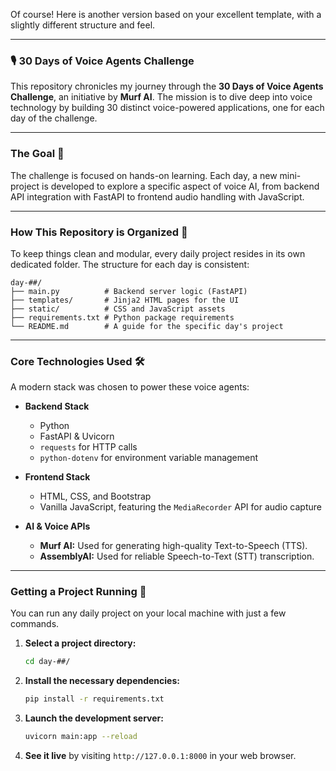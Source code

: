 Of course\! Here is another version based on your excellent template, with a slightly different structure and feel.

-----

### 🎙️ 30 Days of Voice Agents Challenge

This repository chronicles my journey through the **30 Days of Voice Agents Challenge**, an initiative by **Murf AI**. The mission is to dive deep into voice technology by building 30 distinct voice-powered applications, one for each day of the challenge.

-----

### The Goal 🎯

The challenge is focused on hands-on learning. Each day, a new mini-project is developed to explore a specific aspect of voice AI, from backend API integration with FastAPI to frontend audio handling with JavaScript.

-----

### How This Repository is Organized 📂

To keep things clean and modular, every daily project resides in its own dedicated folder. The structure for each day is consistent:

```
day-##/
├── main.py          # Backend server logic (FastAPI)
├── templates/       # Jinja2 HTML pages for the UI
├── static/          # CSS and JavaScript assets
├── requirements.txt # Python package requirements
└── README.md        # A guide for the specific day's project
```

-----

### Core Technologies Used 🛠️

A modern stack was chosen to power these voice agents:

  * **Backend Stack**

      * Python
      * FastAPI & Uvicorn
      * `requests` for HTTP calls
      * `python-dotenv` for environment variable management

  * **Frontend Stack**

      * HTML, CSS, and Bootstrap
      * Vanilla JavaScript, featuring the `MediaRecorder` API for audio capture

  * **AI & Voice APIs**

      * **Murf AI:** Used for generating high-quality Text-to-Speech (TTS).
      * **AssemblyAI:** Used for reliable Speech-to-Text (STT) transcription.

-----

### Getting a Project Running 🚀

You can run any daily project on your local machine with just a few commands.

1.  **Select a project directory:**

    ```bash
    cd day-##/
    ```

2.  **Install the necessary dependencies:**

    ```bash
    pip install -r requirements.txt
    ```

3.  **Launch the development server:**

    ```bash
    uvicorn main:app --reload
    ```

4.  **See it live** by visiting `http://127.0.0.1:8000` in your web browser.
